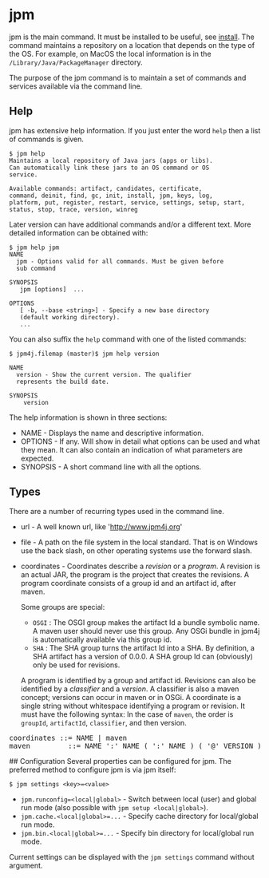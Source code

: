 # jpm

jpm is the main command. It must be installed to be useful, see [install](#!/md/install). The command maintains a repository on a location that depends on the type of the OS. For example, on MacOS the local information is in the `/Library/Java/PackageManager` directory. 

The purpose of the jpm command is to maintain a set of commands and services available via the command line.

## Help
jpm has extensive help information. If you just enter the word `help` then a list of commands is given. 

    $ jpm help
    Maintains a local repository of Java jars (apps or libs).
    Can automatically link these jars to an OS command or OS
    service.

    Available commands: artifact, candidates, certificate,
    command, deinit, find, gc, init, install, jpm, keys, log,
    platform, put, register, restart, service, settings, setup, start,
    status, stop, trace, version, winreg

Later version can have additional commands and/or a different text. More detailed information can be obtained with:

    $ jpm help jpm
    NAME
      jpm - Options valid for all commands. Must be given before
      sub command

    SYNOPSIS
       jpm [options]  ...

    OPTIONS
       [ -b, --base <string>] - Specify a new base directory
       (default working directory).
       ...
You can also suffix the `help` command with one of the listed commands:

    $ jpm4j.filemap (master)$ jpm help version
    
    NAME
      version - Show the current version. The qualifier
      represents the build date.
    
    SYNOPSIS
        version 

The help information is shown in three sections:

* NAME - Displays the name and descriptive information.
* OPTIONS - If any. Will show in detail what options can be used and what they mean. It can also contain an indication of what parameters are expected.
* SYNOPSIS - A short command line with all the options.

## Types
There are a number of recurring types used in the command line.

* url - A well known url, like 'http://www.jpm4j.org'
* file - A path on the file system in the local standard. That is on Windows use the back slash, on other operating systems use the forward slash.
* coordinates - Coordinates describe a _revision_ or a _program_. A revision is an actual JAR, the program is the project that creates the revisions. A program coordinate consists of a group id and an artifact id, after maven. 

  Some groups are special:
  * `OSGI` : The OSGI group makes the artifact Id a bundle symbolic name. A maven user should never use this group. Any OSGi bundle in jpm4j is automatically available via this group id. 
  * `SHA` : The SHA group turns the artifact Id into a SHA. By definition, a SHA artifact has a version of 0.0.0. A SHA group Id can (obviously) only be used for revisions.

  A program is identified by a group and artifact id. Revisions can also be identified by a _classifier_ and a _version_. A classifier is also a maven concept; versions can occur in maven or in OSGi. A coordinate is a single string without whitespace identifying a program or revision. It must have the following syntax:
  In the case of `maven`, the order is `groupId`, `artifactId`, `classifier`, and then version.

<pre>coordinates ::= NAME | maven
maven         ::= NAME ':' NAME ( ':' NAME ) ( '@' VERSION )</pre>

## Configuration
Several properties can be configured for jpm. The preferred method to configure jpm is via jpm itself:

    $ jpm settings <key>=<value>

* `jpm.runconfig=<local|global>` - Switch between local (user) and global run mode (also possible with `jpm setup <local|global>`).
* `jpm.cache.<local|global>=...` - Specify cache directory for local/global run mode.
* `jpm.bin.<local|global>=...` - Specify bin directory for local/global run mode.

Current settings can be displayed with the `jpm settings` command without argument. 

